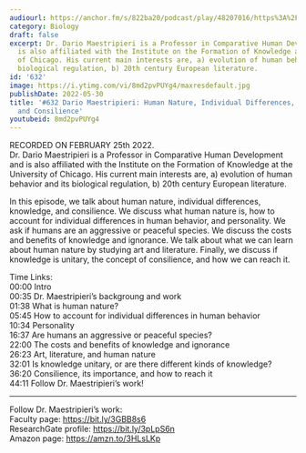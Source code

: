 ```yaml
---
audiourl: https://anchor.fm/s/822ba20/podcast/play/48207016/https%3A%2F%2Fd3ctxlq1ktw2nl.cloudfront.net%2Fstaging%2F2022-1-25%2Fb1213264-3c40-4071-6638-acbe05833517.m4a
category: Biology
draft: false
excerpt: Dr. Dario Maestripieri is a Professor in Comparative Human Development and
  is also affiliated with the Institute on the Formation of Knowledge at the University
  of Chicago. His current main interests are, a) evolution of human behavior and its
  biological regulation, b) 20th century European literature.
id: '632'
image: https://i.ytimg.com/vi/8md2pvPUYg4/maxresdefault.jpg
publishDate: 2022-05-30
title: '#632 Dario Maestripieri: Human Nature, Individual Differences, Knowledge,
  and Consilience'
youtubeid: 8md2pvPUYg4
---
```

<div class="timelinks">

RECORDED ON FEBRUARY 25th 2022.  
Dr. Dario Maestripieri is a Professor in Comparative Human Development and is also affiliated with the Institute on the Formation of Knowledge at the University of Chicago. His current main interests are, a) evolution of human behavior and its biological regulation, b) 20th century European literature.

In this episode, we talk about human nature, individual differences, knowledge, and consilience. We discuss what human nature is, how to account for individual differences in human behavior, and personality. We ask if humans are an aggressive or peaceful species. We discuss the costs and benefits of knowledge and ignorance. We talk about what we can learn about human nature by studying art and literature. Finally, we discuss if knowledge is unitary, the concept of consilience, and how we can reach it.

Time Links:  
<time>00:00</time> Intro  
<time>00:35</time> Dr. Maestripieri’s backgroung and work  
<time>01:38</time> What is human nature?  
<time>05:45</time> How to account for individual differences in human behavior  
<time>10:34</time> Personality  
<time>16:37</time> Are humans an aggressive or peaceful species?  
<time>22:00</time> The costs and benefits of knowledge and ignorance  
<time>26:23</time> Art, literature, and human nature  
<time>32:01</time> Is knowledge unitary, or are there different kinds of knowledge?  
<time>36:20</time> Consilience, its importance, and how to reach it  
<time>44:11</time> Follow Dr. Maestripieri’s work!

---

Follow Dr. Maestripieri’s work:  
Faculty page: https://bit.ly/3GBB8s6  
ResearchGate profile: https://bit.ly/3pLpS6n  
Amazon page: https://amzn.to/3HLsLKp
</div>

